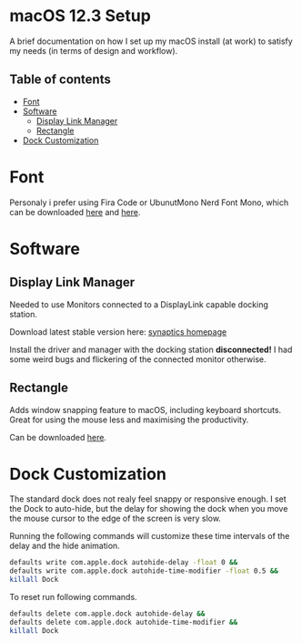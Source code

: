 # **macOS 12.3 Setup**

A brief documentation on how I set up my macOS install (at work) to satisfy my needs (in terms of design and workflow).

## Table of contents

- [Font](#font)
- [Software](#software)
  - [Display Link Manager](#display-link-manager)
  - [Rectangle](#rectangle)
- [Dock Customization](#dock-customization)

# **Font**

Personaly i prefer using Fira Code or UbunutMono Nerd Font Mono, which can be downloaded [here](https://github.com/tonsky/FiraCode) and [here](https://www.nerdfonts.com/font-downloads).

# **Software**

## **Display Link Manager**

Needed to use Monitors connected to a DisplayLink capable docking station.

Download latest stable version here: [synaptics homepage](https://www.synaptics.com/products/displaylink-graphics/downloads/macos)

Install the driver and manager with the docking station **disconnected!** I had some weird bugs and flickering of the connected monitor otherwise.

## **Rectangle**

Adds window snapping feature to macOS, including keyboard shortcuts. Great for using the mouse less and maximising the productivity.

Can be downloaded [here](https://rectangleapp.com/).

# **Dock Customization**

The standard dock does not realy feel snappy or responsive enough. I set the Dock to auto-hide, but the delay for showing the dock when you move the mouse cursor to the edge of the screen is very slow.

Running the following commands will customize these time intervals of the delay and the hide animation.

```zsh
defaults write com.apple.dock autohide-delay -float 0 &&
defaults write com.apple.dock autohide-time-modifier -float 0.5 &&
killall Dock
```

To reset run following commands.

```zsh
defaults delete com.apple.dock autohide-delay &&
defaults delete com.apple.dock autohide-time-modifier &&
killall Dock
```
